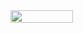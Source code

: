 <img align="left" width="100" height="20" src="https://hits.link/hits?url=https://github.com/olienth&bgRight=FAA0A0" />
